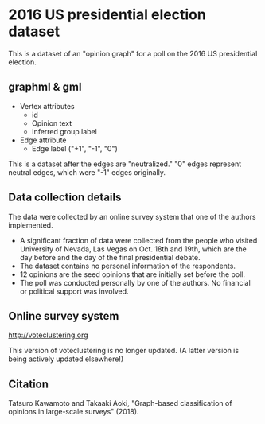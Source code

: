 # 2016 US presidential election dataset
This is a dataset of an "opinion graph" for a poll on the 2016 US presidential election.

## graphml & gml

+ Vertex attributes
  - id
  - Opinion text
  - Inferred group label
+ Edge attribute
  - Edge label ("+1", "-1", "0")

This is a dataset after the edges are "neutralized." 
"0" edges represent neutral edges, which were "-1" edges originally.

## Data collection details
The data were collected by an online survey system that one of the authors implemented.
- A significant fraction of data were collected from the people who visited University of Nevada, Las Vegas on Oct. 18th and 19th, which are the day before and the day of the final presidential debate.
- The dataset contains no personal information of the respondents.
- 12 opinions are the seed opinions that are initially set before the poll.
- The poll was conducted personally by one of the authors. No financial or political support was involved.

## Online survey system
http://voteclustering.org

This version of voteclustering is no longer updated. (A latter version is being actively updated elsewhere!)

## Citation
Tatsuro Kawamoto and Takaaki Aoki, "Graph-based classification of opinions in large-scale surveys" (2018).
